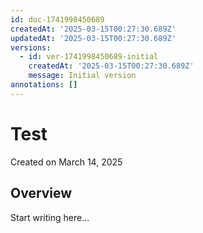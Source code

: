 ```yaml
---
id: doc-1741998450689
createdAt: '2025-03-15T00:27:30.689Z'
updatedAt: '2025-03-15T00:27:30.689Z'
versions:
  - id: ver-1741998450689-initial
    createdAt: '2025-03-15T00:27:30.689Z'
    message: Initial version
annotations: []
---
```



# Test

Created on March 14, 2025


## Overview




Start writing here...
